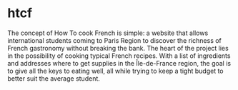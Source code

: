 # htcf

The concept of How To cook French is simple: a website that allows international students coming to Paris Region to discover the richness of French gastronomy without breaking the bank.  The heart of the project lies in the possibility of cooking typical French recipes. With a list of ingredients and addresses where to get supplies in the Île-de-France region, the goal is to give all the keys to eating well, all while trying to keep a tight budget to better suit the average student.
